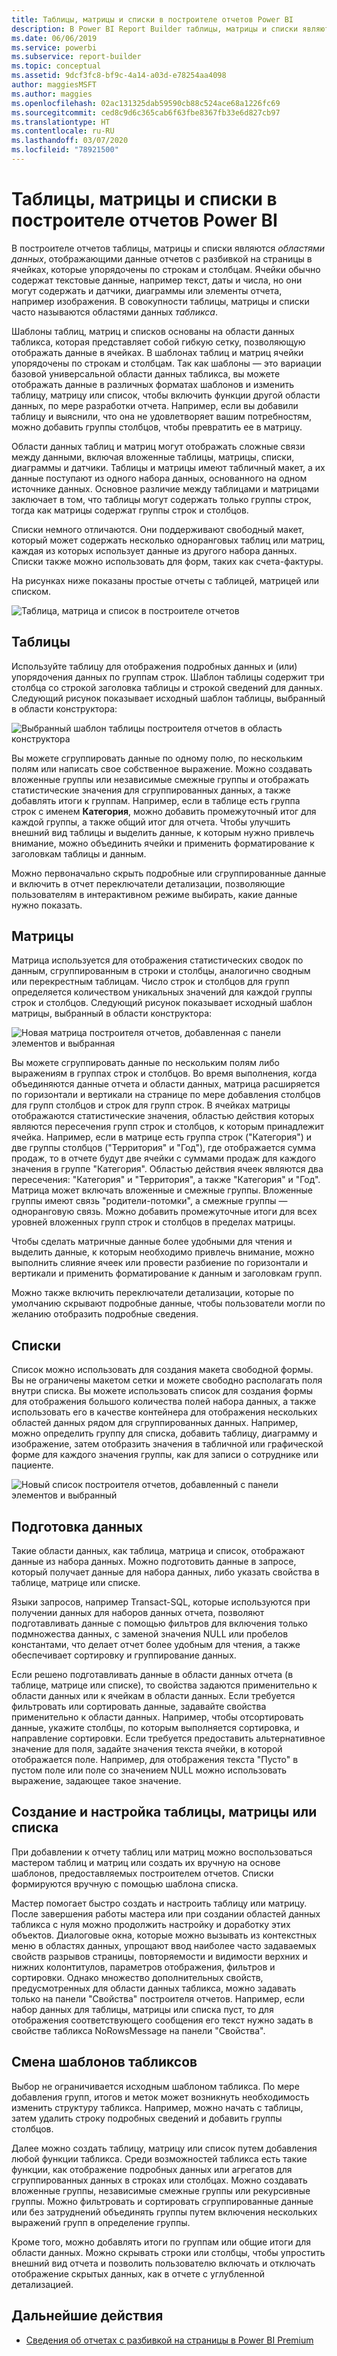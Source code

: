 ```yaml
---
title: Таблицы, матрицы и списки в построителе отчетов Power BI
description: В Power BI Report Builder таблицы, матрицы и списки являются областями данных, отображающими данные отчетов с разбивкой на страницы в ячейках, которые упорядочены по строкам и столбцам.
ms.date: 06/06/2019
ms.service: powerbi
ms.subservice: report-builder
ms.topic: conceptual
ms.assetid: 9dcf3fc8-bf9c-4a14-a03d-e78254aa4098
author: maggiesMSFT
ms.author: maggies
ms.openlocfilehash: 02ac131325dab59590cb88c524ace68a1226fc69
ms.sourcegitcommit: ced8c9d6c365cab6f63fbe8367fb33e6d827cb97
ms.translationtype: HT
ms.contentlocale: ru-RU
ms.lasthandoff: 03/07/2020
ms.locfileid: "78921500"
---
```

# <a name="tables-matrixes-and-lists-in-power-bi-report-builder"></a>Таблицы, матрицы и списки в построителе отчетов Power BI
 В построителе отчетов таблицы, матрицы и списки являются *областями данных*, отображающими данные отчетов с разбивкой на страницы в ячейках, которые упорядочены по строкам и столбцам. Ячейки обычно содержат текстовые данные, например текст, даты и числа, но они могут содержать и датчики, диаграммы или элементы отчета, например изображения. В совокупности таблицы, матрицы и списки часто называются областями данных *табликса*.  
  
 Шаблоны таблиц, матриц и списков основаны на области данных табликса, которая представляет собой гибкую сетку, позволяющую отображать данные в ячейках. В шаблонах таблиц и матриц ячейки упорядочены по строкам и столбцам. Так как шаблоны — это вариации базовой универсальной области данных табликса, вы можете отображать данные в различных форматах шаблонов и изменить таблицу, матрицу или список, чтобы включить функции другой области данных, по мере разработки отчета. Например, если вы добавили таблицу и выяснили, что она не удовлетворяет вашим потребностям, можно добавить группы столбцов, чтобы превратить ее в матрицу.  
  
 Области данных таблиц и матриц могут отображать сложные связи между данными, включая вложенные таблицы, матрицы, списки, диаграммы и датчики. Таблицы и матрицы имеют табличный макет, а их данные поступают из одного набора данных, основанного на одном источнике данных. Основное различие между таблицами и матрицами заключает в том, что таблицы могут содержать только группы строк, тогда как матрицы содержат группы строк и столбцов.  
  
 Списки немного отличаются. Они поддерживают свободный макет, который может содержать несколько одноранговых таблиц или матриц, каждая из которых использует данные из другого набора данных. Списки также можно использовать для форм, таких как счета-фактуры.  
  
 На рисунках ниже показаны простые отчеты с таблицей, матрицей или списком.  

![Таблица, матрица и список в построителе отчетов](media/report-builder-tables-matrices-lists/report-builder-table-matrix-list.png)
  
##  <a name="Table"></a> Таблицы  
 Используйте таблицу для отображения подробных данных и (или) упорядочения данных по группам строк. Шаблон таблицы содержит три столбца со строкой заголовка таблицы и строкой сведений для данных. Следующий рисунок показывает исходный шаблон таблицы, выбранный в области конструктора:  

![Выбранный шаблон таблицы построителя отчетов в область конструктора](media/report-builder-tables-matrices-lists/report-builder-new-table.png)
  
 Вы можете сгруппировать данные по одному полю, по нескольким полям или написать свое собственное выражение. Можно создавать вложенные группы или независимые смежные группы и отображать статистические значения для сгруппированных данных, а также добавлять итоги к группам. Например, если в таблице есть группа строк с именем **Категория**, можно добавить промежуточный итог для каждой группы, а также общий итог для отчета. Чтобы улучшить внешний вид таблицы и выделить данные, к которым нужно привлечь внимание, можно объединить ячейки и применить форматирование к заголовкам таблицы и данным.  
  
 Можно первоначально скрыть подробные или сгруппированные данные и включить в отчет переключатели детализации, позволяющие пользователям в интерактивном режиме выбирать, какие данные нужно показать.  
  
##  <a name="Matrix"></a> Матрицы  
 Матрица используется для отображения статистических сводок по данным, сгруппированным в строки и столбцы, аналогично сводным или перекрестным таблицам. Число строк и столбцов для групп определяется количеством уникальных значений для каждой группы строк и столбцов. Следующий рисунок показывает исходный шаблон матрицы, выбранный в области конструктора:  

![Новая матрица построителя отчетов, добавленная с панели элементов и выбранная](media/report-builder-tables-matrices-lists/report-builder-new-matrix.png)
 
 Вы можете сгруппировать данные по нескольким полям либо выражениям в группах строк и столбцов. Во время выполнения, когда объединяются данные отчета и области данных, матрица расширяется по горизонтали и вертикали на странице по мере добавления столбцов для групп столбцов и строк для групп строк. В ячейках матрицы отображаются статистические значения, областью действия которых являются пересечения групп строк и столбцов, к которым принадлежит ячейка. Например, если в матрице есть группа строк ("Категория") и две группы столбцов ("Территория" и "Год"), где отображается сумма продаж, то в отчете будут две ячейки с суммами продаж для каждого значения в группе "Категория". Областью действия ячеек являются два пересечения: "Категория" и "Территория", а также "Категория" и "Год". Матрица может включать вложенные и смежные группы. Вложенные группы имеют связь "родители-потомки", а смежные группы — одноранговую связь. Можно добавить промежуточные итоги для всех уровней вложенных групп строк и столбцов в пределах матрицы.  
  
 Чтобы сделать матричные данные более удобными для чтения и выделить данные, к которым необходимо привлечь внимание, можно выполнить слияние ячеек или провести разбиение по горизонтали и вертикали и применить форматирование к данным и заголовкам групп.  
  
 Можно также включить переключатели детализации, которые по умолчанию скрывают подробные данные, чтобы пользователи могли по желанию отобразить подробные сведения.  
  
##  <a name="List"></a> Списки  
 Список можно использовать для создания макета свободной формы. Вы не ограничены макетом сетки и можете свободно располагать поля внутри списка. Вы можете использовать список для создания формы для отображения большого количества полей набора данных, а также использовать его в качестве контейнера для отображения нескольких областей данных рядом для сгруппированных данных. Например, можно определить группу для списка, добавить таблицу, диаграмму и изображение, затем отобразить значения в табличной или графической форме для каждого значения группы, как для записи о сотруднике или пациенте.  

![Новый список построителя отчетов, добавленный с панели элементов и выбранный](media/report-builder-tables-matrices-lists/report-builder-new-list.png)
  
##  <a name="PreparingData"></a> Подготовка данных  
 Такие области данных, как таблица, матрица и список, отображают данные из набора данных. Можно подготовить данные в запросе, который получает данные для набора данных, либо указать свойства в таблице, матрице или списке.  
  
 Языки запросов, например Transact-SQL, которые используются при получении данных для наборов данных отчета, позволяют подготавливать данные с помощью фильтров для включения только подмножества данных, с заменой значения NULL или пробелов константами, что делает отчет более удобным для чтения, а также обеспечивает сортировку и группирование данных.  
  
 Если решено подготавливать данные в области данных отчета (в таблице, матрице или списке), то свойства задаются применительно к области данных или к ячейкам в области данных. Если требуется фильтровать или сортировать данные, задавайте свойства применительно к области данных. Например, чтобы отсортировать данные, укажите столбцы, по которым выполняется сортировка, и направление сортировки. Если требуется предоставить альтернативное значение для поля, задайте значения текста ячейки, в которой отображается поле. Например, для отображения текста "Пусто" в пустом поле или поле со значением NULL можно использовать выражение, задающее такое значение.  
  
##  <a name="BuildingConfiguringTableMatrixList"></a> Создание и настройка таблицы, матрицы или списка  
 При добавлении к отчету таблиц или матриц можно воспользоваться мастером таблиц и матриц или создать их вручную на основе шаблонов, предоставляемых построителем отчетов. Списки формируются вручную с помощью шаблона списка.  
  
 Мастер помогает быстро создать и настроить таблицу или матрицу. После завершения работы мастера или при создании областей данных табликса с нуля можно продолжить настройку и доработку этих объектов. Диалоговые окна, которые можно вызывать из контекстных меню в областях данных, упрощают ввод наиболее часто задаваемых свойств разрывов страницы, повторяемости и видимости верхних и нижних колонтитулов, параметров отображения, фильтров и сортировки. Однако множество дополнительных свойств, предусмотренных для области данных табликса, можно задавать только на панели "Свойства" построителя отчетов. Например, если набор данных для таблицы, матрицы или списка пуст, то для отображения соответствующего сообщения его текст нужно задать в свойстве табликса NoRowsMessage на панели "Свойства".  
  
##  <a name="ChangingBetweenTablixTemplates"></a> Смена шаблонов табликсов  
 Выбор не ограничивается исходным шаблоном табликса. По мере добавления групп, итогов и меток может возникнуть необходимость изменить структуру табликса. Например, можно начать с таблицы, затем удалить строку подробных сведений и добавить группы столбцов.  
  
 Далее можно создать таблицу, матрицу или список путем добавления любой функции табликса. Среди возможностей табликса есть такие функции, как отображение подробных данных или агрегатов для сгруппированных данных в строках или столбцах. Можно создавать вложенные группы, независимые смежные группы или рекурсивные группы. Можно фильтровать и сортировать сгруппированные данные или без затруднений объединять группы путем включения нескольких выражений групп в определение группы.  
  
 Кроме того, можно добавлять итоги по группам или общие итоги для области данных. Можно скрывать строки или столбцы, чтобы упростить внешний вид отчета и позволить пользователю включать и отключать отображение скрытых данных, как в отчете с углубленной детализацией. 

## <a name="next-steps"></a>Дальнейшие действия

- [Сведения об отчетах с разбивкой на страницы в Power BI Premium](paginated-reports-report-builder-power-bi.md)
